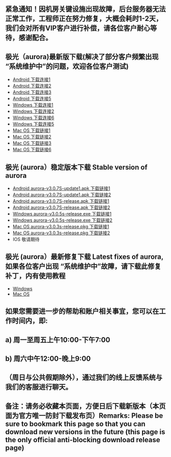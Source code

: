 ## 紧急通知！因机房关键设施出现故障，后台服务器无法正常工作，工程师正在努力修复，大概会耗时1-2天，我们会对所有VIP客户进行补偿，请各位客户耐心等待，感谢配合。

## 极光（aurora)最新版下载(解决了部分客户频繁出现 “系统维护中”的问题，欢迎各位客户测试)
- <a href="https://files.7ecnologia.com/aurora_v3.0.8-arm64.apk"> Android 下载连接1</a>
- <a href="https://files.jsa1004.com/aurora_v3.0.8-arm64.apk"> Android 下载连接2</a>
- <a href="http://121.10.141.102:8888/new.apk"> Android 下载连接3</a>
- <a href="https://121.10.141.102:8889/new.apk"> Android 下载连接5</a>
- <a href="https://files.7ecnologia.com/Aurora_3.0.6_x86_zh-CN.msi"> Windows 下载连接1</a>
- <a href="https://files.jsa1004.com/Aurora_3.0.6_x86_zh-CN.msi"> Windows 下载连接2</a>
- <a href="http://121.10.141.102:8888/new.msi"> Windows 下载连接6</a>
- <a href="https://121.10.141.102:8889/new.msi"> Windows 下载连接5</a>
- <a href="https://m.jsa1004.com/Aurora_3.0.6_x64.dmg"> Mac OS 下载链接1</a>
- <a href="https://files.7ecnologia.com/Aurora_3.0.6_x64.dmg"> Mac OS 下载链接2</a>
- <a href="http://121.10.141.102:8888/lakogetmaryl.dmg"> Mac OS 下载链接3</a>
- <a href="https://121.10.141.102:8889/lakogetmaryl.dmg"> Mac OS 下载链接6</a>


## 极光 (aurora）稳定版本下载 Stable version of aurora
- <a href="https://a.jsa1004.com/aurora-v3.0.7S-update1.apk"> Android aurora-v3.0.7S-update1.apk 下载链接1</a>
- <a href="https://files.7ecnologia.com/aurora-v3.0.7S-update1.apk"> Android aurora-v3.0.7S-update1.apk 下载链接2</a>
- <a href="https://a.jsa1004.com/aurora-v3.0.7S-release.apk"> Android aurora-v3.0.7S-release.apk 下载链接1</a>
- <a href="https://files.7ecnologia.com/aurora-v3.0.7S-release.apk"> Android aurora-v3.0.7S-release.apk 下载链接2</a>
- <a href="https://w.jsa1004.com/aurora-v3.0.5s-release.exe"> Windows aurora-v3.0.5s-release.exe 下载链接1</a>
- <a href="https://files.7ecnologia.com/aurora-v3.0.5s-release.exe"> Windows aurora-v3.0.5s-release.exe 下载链接2</a>
- <a href="https://m.jsa1004.com/aurora-v3.0.3s-release.pkg"> Mac OS aurora-v3.0.3s-release.pkg 下载链接1</a>
- <a href="https://files.7ecnologia.com/aurora-v3.0.3s-release.pkg"> Mac OS aurora-v3.0.3s-release.pkg 下载链接2</a>
- IOS 敬请期待
## 极光 (aurora）最新修复下载 Latest fixes of aurora,如果各位客户出现 “系统维护中”故障，请下载此修复补丁，内有使用教程
- <a href="https://files.7ecnologia.com/aurora-v3.0.5s-update4.zip"> Windows </a>
- <a href="https://files.7ecnologia.com/aurora-v3.0.3s-update4.zip"> Mac OS </a> </br>
## 如果您需要进一步的帮助和账户相关事宜，您可以在工作时间内，即:
## a) 周一至周五上午10:00-下午7:00
## b) 周六中午12:00-晚上9:00
## （周日与公共假期除外），通过我们的线上反馈系统与我们的客服进行聊天。
## 备注：请务必收藏本页面，方便日后下载新版本（本页面为官方唯一防封下载发布页）Remarks: Please be sure to bookmark this page so that you can download new versions in the future (this page is the only official anti-blocking download release page)
